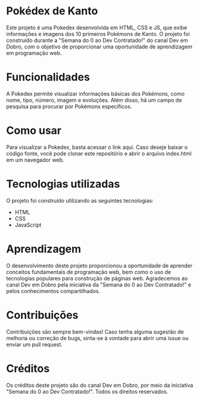 # Pokédex de Kanto

Este projeto é uma Pokedex desenvolvida em HTML, CSS e JS, que exibe informações e imagens dos 10 primeiros Pokémons de Kanto. O projeto foi construído durante a "Semana do 0 ao Dev Contratado!" do canal Dev em Dobro, com o objetivo de proporcionar uma oportunidade de aprendizagem em programação web.

# Funcionalidades

A Pokedex permite visualizar informações básicas dos Pokémons, como nome, tipo, número, imagem e evoluções. Além disso, há um campo de pesquisa para procurar por Pokémons específicos.

# Como usar

Para visualizar a Pokedex, basta acessar o link aqui. Caso deseje baixar o código fonte, você pode clonar este repositório e abrir o arquivo index.html em um navegador web.

# Tecnologias utilizadas

O projeto foi construído utilizando as seguintes tecnologias:

- HTML
- CSS
- JavaScript

# Aprendizagem

O desenvolvimento deste projeto proporcionou a oportunidade de aprender conceitos fundamentais de programação web, bem como o uso de tecnologias populares para construção de páginas web. Agradecemos ao canal Dev em Dobro pela iniciativa da "Semana do 0 ao Dev Contratado!" e pelos conhecimentos compartilhados.

# Contribuições

Contribuições são sempre bem-vindas! Caso tenha alguma sugestão de melhoria ou correção de bugs, sinta-se à vontade para abrir uma issue ou enviar um pull request.

# Créditos
Os créditos deste projeto são do canal Dev em Dobro, por meio da iniciativa "Semana do 0 ao Dev Contratado!". Todos os direitos reservados.
